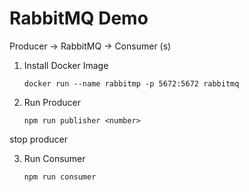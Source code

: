 # RabbitMQ Demo

Producer -> RabbitMQ -> Consumer (s)

1. Install Docker Image
  
	 ```docker run --name rabbitmp -p 5672:5672 rabbitmq```

2. Run Producer
   
	```npm run publisher <number>```

  stop producer

3. Run Consumer

   ```npm run consumer```
